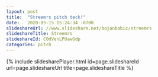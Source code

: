 ```yaml
---
layout: post
title:  "Streemrs pitch deck!"
date:   2020-05-15 15:24:34 -0700
slideshareUrl: //www.slideshare.net/bojanbabic/streemrs
slideshareTitle: Streemrs
slideshareId: COdVenLPUawGdp
categories: pitch 
---
```

{% include slidesharePlayer.html id=page.slideshareId url=page.slideshareUrl title=page.slideshareTitle %}
